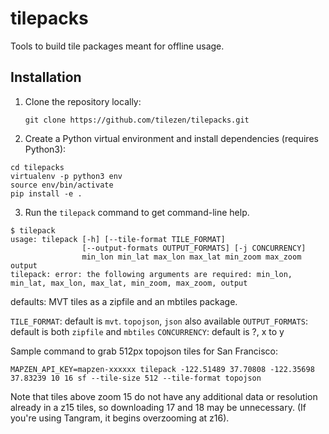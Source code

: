 # tilepacks
Tools to build tile packages meant for offline usage.

## Installation

1. Clone the repository locally:

   ```
   git clone https://github.com/tilezen/tilepacks.git
   ```
   
2. Create a Python virtual environment and install dependencies (requires Python3):

  ```
  cd tilepacks
  virtualenv -p python3 env
  source env/bin/activate
  pip install -e .
  ```

3. Run the `tilepack` command to get command-line help.

  ```
  $ tilepack
  usage: tilepack [-h] [--tile-format TILE_FORMAT]
                  [--output-formats OUTPUT_FORMATS] [-j CONCURRENCY]
                  min_lon min_lat max_lon max_lat min_zoom max_zoom output
  tilepack: error: the following arguments are required: min_lon, min_lat, max_lon, max_lat, min_zoom, max_zoom, output
  ```
  
  defaults: MVT tiles as a zipfile and an mbtiles package.
  
  `TILE_FORMAT`: default is `mvt`. `topojson`, `json` also available
  `OUTPUT_FORMATS`: default is both `zipfile` and `mbtiles`
  `CONCURRENCY`: default is ?, x to y

  Sample command to grab 512px topojson tiles for San Francisco:
  
  `MAPZEN_API_KEY=mapzen-xxxxxx tilepack -122.51489 37.70808 -122.35698 37.83239 10 16 sf --tile-size 512 --tile-format topojson`
   
   Note that tiles above zoom 15 do not have any additional data or resolution already in a z15 tiles, so downloading 17 and 18 may be unnecessary. (If you're using Tangram, it begins overzooming at z16).
